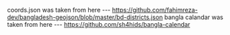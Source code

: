 coords.json was taken from here ---
https://github.com/fahimreza-dev/bangladesh-geojson/blob/master/bd-districts.json
bangla calandar was taken from here ---
https://github.com/sh4hids/bangla-calendar
